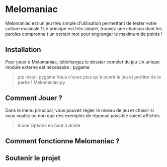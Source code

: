 # **Melomaniac**
Melomaniac est un jeu très simple d'utilisation permettant de tester votre culture musicale ! Le principe est très simple, trouvez une chanson dont les paroles comprenne t un certain mot pour engranger le maximum de points !
## Installation
Pour jouer à Melomaniac, téléchargez le dossier complet du jeu
Un unique module externe est nécessaire : pygame
>pip install pygame
Vous n'avez plus qu'à ouvrir le jeu et profiter de la partie !
>Melomaniac.py
## Comment Jouer ?
Dans le menu principal, vous pouvez régler le niveau de jeu et choisir si vous voulez ou non que des exemples de réponse possible soient affichés
>Icône Options en haut à droite
## Comment fonctionne Melomaniac ?
## Soutenir le projet
